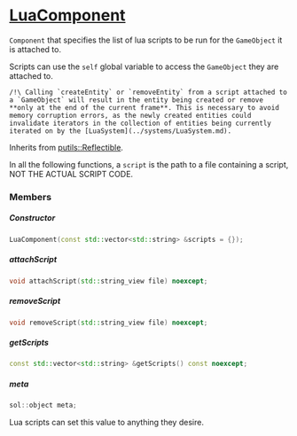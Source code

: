 # [LuaComponent](LuaComponent.hpp)

`Component` that specifies the list of lua scripts to be run for the `GameObject` it is attached to.

Scripts can use the `self` global variable to access the `GameObject` they are attached to.

```
/!\ Calling `createEntity` or `removeEntity` from a script attached to a `GameObject` will result in the entity being created or remove **only at the end of the current frame**. This is necessary to avoid memory corruption errors, as the newly created entities could invalidate iterators in the collection of entities being currently iterated on by the [LuaSystem](../systems/LuaSystem.md).
```

Inherits from [putils::Reflectible](https://github.com/phiste/putils/blob/master/reflection/Reflectible.md).

In all the following functions, a `script` is the path to a file containing a script, NOT THE ACTUAL SCRIPT CODE.

### Members

##### Constructor

```cpp
LuaComponent(const std::vector<std::string> &scripts = {});
```

##### attachScript

```cpp
void attachScript(std::string_view file) noexcept;
```

##### removeScript

```cpp
void removeScript(std::string_view file) noexcept;
```

##### getScripts

```cpp
const std::vector<std::string> &getScripts() const noexcept;
```

##### meta

```cpp
sol::object meta;
```

Lua scripts can set this value to anything they desire.
